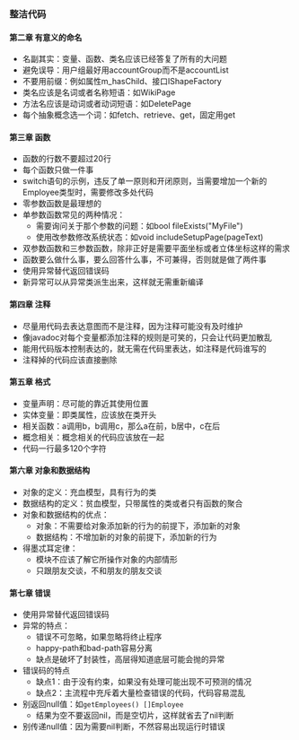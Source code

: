 ### 整洁代码

#### 第二章 有意义的命名
* 名副其实：变量、函数、类名应该已经答复了所有的大问题
* 避免误导：用户组最好用accountGroup而不是accountList
* 不要用前缀：例如属性m_hasChild、接口IShapeFactory
* 类名应该是名词或者名称短语：如WikiPage
* 方法名应该是动词或者动词短语：如DeletePage
* 每个抽象概念选一个词：如fetch、retrieve、get，固定用get

#### 第三章 函数
* 函数的行数不要超过20行
* 每个函数只做一件事
* switch语句的示例，违反了单一原则和开闭原则，当需要增加一个新的Employee类型时，需要修改多处代码
* 零参数函数是最理想的
* 单参数函数常见的两种情况：
  * 需要询问关于那个参数的问题：如bool fileExists("MyFile")
  * 使用改参数修改系统状态：如void includeSetupPage(pageText)
* 双参数函数和三参数函数，除非正好是需要平面坐标或者立体坐标这样的需求
* 函数要么做什么事，要么回答什么事，不可兼得，否则就是做了两件事
* 使用异常替代返回错误码
* 新异常可以从异常类派生出来，这样就无需重新编译

#### 第四章 注释
* 尽量用代码去表达意图而不是注释，因为注释可能没有及时维护
* 像javadoc对每个变量都添加注释的规则是可笑的，只会让代码更加散乱
* 能用代码版本控制表达的，就无需在代码里表达，如注释是代码谁写的
* 注释掉的代码应该直接删除

#### 第五章 格式
* 变量声明：尽可能的靠近其使用位置
* 实体变量：即类属性，应该放在类开头
* 相关函数：a调用b，b调用c，那么a在前，b居中，c在后
* 概念相关：概念相关的代码应该放在一起
* 代码一行最多120个字符

#### 第六章 对象和数据结构
* 对象的定义：充血模型，具有行为的类
* 数据结构的定义：贫血模型，只带属性的类或者只有函数的聚合
* 对象和数据结构的优点：
  * 对象：不需要给对象添加新的行为的前提下，添加新的对象
  * 数据结构：不增加新的对象的前提下，添加新的行为
* 得墨忒耳定律：
  * 模块不应该了解它所操作对象的内部情形
  * 只跟朋友交谈，不和朋友的朋友交谈

#### 第七章 错误
* 使用异常替代返回错误码
* 异常的特点：
  * 错误不可忽略，如果忽略将终止程序
  * happy-path和bad-path容易分离
  * 缺点是破坏了封装性，高层得知道底层可能会抛的异常
* 错误码的特点
  * 缺点1：由于没有约束，如果没有处理可能出现不可预测的情况
  * 缺点2：主流程中充斥着大量检查错误的代码，代码容易混乱
* 别返回null值：如`getEmployees() []Employee`
  * 结果为空不要返回nil，而是空切片，这样就省去了nil判断
* 别传递null值：因为需要nil判断，不然容易出现运行时错误





































